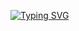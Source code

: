 [![Typing SVG](https://readme-typing-svg.herokuapp.com?font=Fira+Code&duration=3000&pause=&color=F7F7F7&width=435&lines=Hi+There+%F0%9F%91%8B;I+am+Ammaar+Naveed)](https://git.io/typing-svg)

